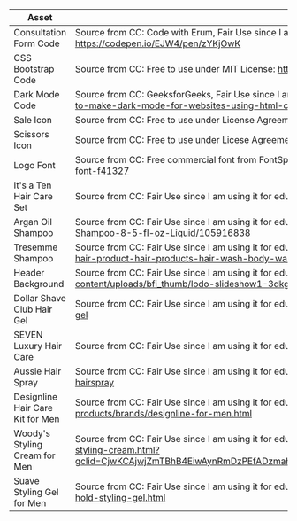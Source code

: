 <html>
<body>
<!--StartFragment-->

Asset | Source
-- | --
Consultation Form Code | Source from CC: Code with Erum, Fair Use since I am using it for educational purposes: https://codepen.io/EJW4/pen/zYKjOwK
CSS Bootstrap Code | Source from CC: Free to use under MIT License: https://github.com/twbs/bootstrap/blob/master/LICENSE
Dark Mode Code | Source from CC: GeeksforGeeks, Fair Use since I am using it for educational purposes: https://www.geeksforgeeks.org/how-to-make-dark-mode-for-websites-using-html-css-javascript/
Sale Icon | Source from CC: Free to use under License Agreement: https://icons8.com/icons/set/sale
Scissors Icon | Source from CC: Free to use under Licese Agreement: https://icons8.com/icons/set/scissors-circle
Logo Font |Source from CC: Free commercial font from FontSpace: "HalfbreD Font" by wahyudin: https://www.fontspace.com/halfbred-font-f41327
It's a Ten Hair Care Set | Source from CC: Fair Use since I am using it for educational purposes: https://www.pngkey.com/maxpic/u2y3q8o0r5e6t4e6/
Argan Oil Shampoo | Source from CC: Fair Use since I am using it for educational purposes: https://www.walmart.com/ip/Swanson-Argan-Oil-Shampoo-8-5-fl-oz-Liquid/105916838
Tresemme Shampoo | Source from CC: Fair Use since I am using it for educational purposes: https://snipstock.com/image/shampoo-conditioner-hair-product-hair-products-hair-wash-body-wash-shampoos-55-93547
Header Background | Source from CC: Fair Use since I am using it for educational purposes: https://theparlour.net/wp-content/uploads/bfi_thumb/lodo-slideshow1-3dkgumc9wd2bxjhnsiiih6.jpg
Dollar Shave Club Hair Gel | Source from CC: Fair Use since I am using it for educational purposes: https://www.dollarshaveclub.com/product/travel-hair-gel
SEVEN Luxury Hair Care | Source from CC: Fair Use since I am using it for educational purposes: https://7haircare.com/
Aussie Hair Spray | Source from CC: Fair Use since I am using it for educational purposes: https://www.aussie.com/en-us/instant-freeze-hairspray
Designline Hair Care Kit for Men | Source from CC: Fair Use since I am using it for educational purposes: https://www.signaturestyle.com/hair-products/brands/designline-for-men.html
Woody's Styling Cream for Men | Source from CC: Fair Use since I am using it for educational purposes: https://www.woodysgrooming.com/woody-s-hair-styling-cream.html?gclid=CjwKCAjwjZmTBhB4EiwAynRmDzPEfADzmahl8VCRC9WNX7_vyAkyEP7F4BrBN2EwLuDsvwkqS1PpVhoC__0QAvD_BwE
Suave Styling Gel for Men | Source from CC: Fair Use since I am using it for educational purposes: https://www.suave.com/us/en/products/mens-firm-hold-styling-gel.html





<!--EndFragment-->
</body>
</html>